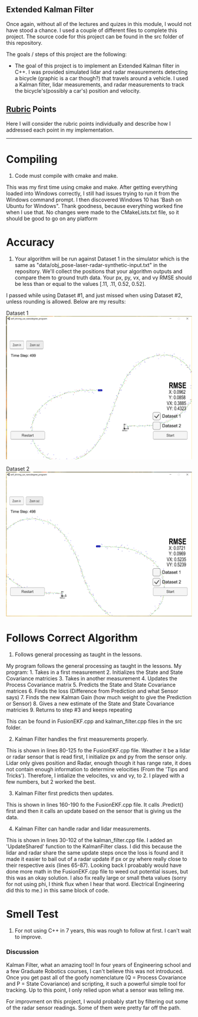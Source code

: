 ## **Extended Kalman Filter**

Once again, without all of the lectures and quizes in this module, I would not have stood a chance. I used a couple of different files to complete this project. The source code for this project can be found in the src folder of this repository.

The goals / steps of this project are the following:

* The goal of this project is to implement an Extended Kalman filter in C++. I was provided simulated lidar and radar measurements detecting a bicycle (graphic is a car though?) that travels around a vehicle. I used a Kalman filter, lidar measurements, and radar measurements to track the bicycle's(possibly a car's) position and velocity.

[//]: # (Image References)

[image1]: ./Runs/Dataset1.PNG "Dataset 1"
[image2]: ./Runs/Dataset2.PNG "Dataset 2"


## [Rubric](https://review.udacity.com/#!/rubrics/748/view) Points
Here I will consider the rubric points individually and describe how I addressed each point in my implementation.  

---

# Compiling

1. Code must compile with cmake and make.

This was my first time using cmake and make. After getting everything loaded into Windows correctly, I still had issues trying to run it from the Windows command prompt. I then discovered Windows 10 has 'Bash on Ubuntu for Windows". Thank goodness, because everything worked fine when I use that. No changes were made to the CMakeLists.txt file, so it should be good to go on any platform

# Accuracy

1. Your algorithm will be run against Dataset 1 in the simulator which is the same as "data/obj_pose-laser-radar-synthetic-input.txt" in the repository. We'll collect the positions that your algorithm outputs and compare them to ground truth data. Your px, py, vx, and vy RMSE should be less than or equal to the values [.11, .11, 0.52, 0.52].

I passed while using Dataset #1, and just missed when using Dataset #2, unless rounding is allowed. Below are my results:

 Dataset 1
![alt text][image1]

 Dataset 2
![alt text][image2]

# Follows Correct Algorithm

1. Follows general processing as taught in the lessons.

My program follows the general processing as taught in the lessons. My program:
      1. Takes in a first measurement
      2. Initializes the State and State Covariance matricies
      3. Takes in another measurement
      4. Updates the Process Covariance matrix
      5. Predicts the State and State Covariance matrices
      6. Finds the loss (Difference from Prediction and what Sensor says) 
      7. Finds the new Kalman Gain (how much weight to give the Prediction or Sensor)
      8. Gives a new estimate of the State and State Covariance matricies
      9. Returns to step #3 and keeps repeating

This can be found in FusionEKF.cpp and kalman_filter.cpp files in the src folder.

2. Kalman Filter handles the first measurements properly.

This is shown in lines 80-125 fo the FusionEKF.cpp file. Weather it be a lidar or radar sensor that is read first, I initialize px and py from the sensor only. Lidar only gives position and Radar, enough though it has range rate, it does not contain enough information to determine velocities (From the 'Tips and Tricks'). Therefore, I intialize the velocites, vx and vy, to 2. I played with a few numbers, but 2 worked the best. 

3. Kalman Filter first predicts then updates.

This is shown in lines 160-190 fo the FusionEKF.cpp file. It calls .Predict() first and then it calls an update based on the sensor that is giving us the data.

4. Kalman Filter can handle radar and lidar measurements.

This is shown in lines 30-102 of the kalman_filter.cpp file. I added an 'UpdateShared' function to the KalmanFilter class. I did this because the lidar and radar share the same update steps once the loss is found and it made it easier to bail out of a radar update if px or py where really close to their respective axis (lines 65-87). Looking back I proabably would have done more math in the FusionEKF.cpp file to weed out potential issues, but this was an okay solution. I also fix really large or small theta values (sorry for not using phi, I think flux when I hear that word. Electrical Engineering did this to me.) in this same block of code.

# Smell Test
1. For not using C++ in 7 years, this was rough to follow at first. I can't wait to improve.

### Discussion
Kalman Filter, what an amazing tool! In four years of Engineering school and a few Graduate Robotics courses, I can't believe this was not introduced. Once you get past all of the goofy nomenclature (Q = Process Covariance and P = State Covariance) and scripting, it such a powerful simple tool for tracking. Up to this point, I only relied upon what a sensor was telling me. 

For improvment on this project, I would probably start by filtering out some of the radar sensor readings. Some of them were pretty far off the path.



